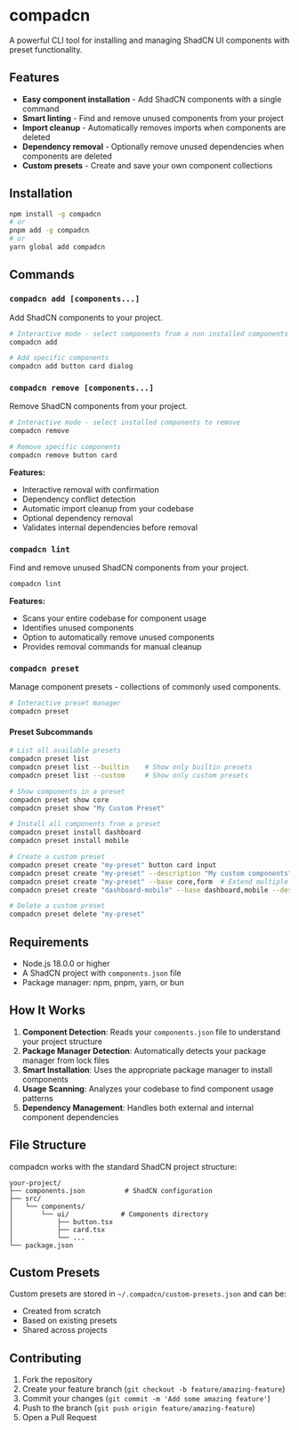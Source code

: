 # compadcn

A powerful CLI tool for installing and managing ShadCN UI components with preset functionality.

## Features

- **Easy component installation** - Add ShadCN components with a single command
- **Smart linting** - Find and remove unused components from your project
- **Import cleanup** - Automatically removes imports when components are deleted
- **Dependency removal** - Optionally remove unused dependencies when components are deleted
- **Custom presets** - Create and save your own component collections

## Installation

```bash
npm install -g compadcn
# or
pnpm add -g compadcn
# or
yarn global add compadcn
```

## Commands

### `compadcn add [components...]`

Add ShadCN components to your project.

```bash
# Interactive mode - select components from a non installed components list
compadcn add

# Add specific components
compadcn add button card dialog
```

### `compadcn remove [components...]`

Remove ShadCN components from your project.

```bash
# Interactive mode - select installed components to remove
compadcn remove

# Remove specific components
compadcn remove button card
```

**Features:**

- Interactive removal with confirmation
- Dependency conflict detection
- Automatic import cleanup from your codebase
- Optional dependency removal
- Validates internal dependencies before removal

### `compadcn lint`

Find and remove unused ShadCN components from your project.

```bash
compadcn lint
```

**Features:**

- Scans your entire codebase for component usage
- Identifies unused components
- Option to automatically remove unused components
- Provides removal commands for manual cleanup

### `compadcn preset`

Manage component presets - collections of commonly used components.

```bash
# Interactive preset manager
compadcn preset
```

#### Preset Subcommands

```bash
# List all available presets
compadcn preset list
compadcn preset list --builtin    # Show only builtin presets
compadcn preset list --custom     # Show only custom presets

# Show components in a preset
compadcn preset show core
compadcn preset show "My Custom Preset"

# Install all components from a preset
compadcn preset install dashboard
compadcn preset install mobile

# Create a custom preset
compadcn preset create "my-preset" button card input
compadcn preset create "my-preset" --description "My custom components"
compadcn preset create "my-preset" --base core,form  # Extend multiple existing presets
compadcn preset create "dashboard-mobile" --base dashboard,mobile --description "Mobile dashboard components"

# Delete a custom preset
compadcn preset delete "my-preset"
```

## Requirements

- Node.js 18.0.0 or higher
- A ShadCN project with `components.json` file
- Package manager: npm, pnpm, yarn, or bun

## How It Works

1. **Component Detection**: Reads your `components.json` file to understand your project structure
2. **Package Manager Detection**: Automatically detects your package manager from lock files
3. **Smart Installation**: Uses the appropriate package manager to install components
4. **Usage Scanning**: Analyzes your codebase to find component usage patterns
5. **Dependency Management**: Handles both external and internal component dependencies

## File Structure

compadcn works with the standard ShadCN project structure:

```
your-project/
├── components.json          # ShadCN configuration
├── src/
│   └── components/
│       └── ui/             # Components directory
│           ├── button.tsx
│           ├── card.tsx
│           └── ...
└── package.json
```

## Custom Presets

Custom presets are stored in `~/.compadcn/custom-presets.json` and can be:

- Created from scratch
- Based on existing presets
- Shared across projects

## Contributing

1. Fork the repository
2. Create your feature branch (`git checkout -b feature/amazing-feature`)
3. Commit your changes (`git commit -m 'Add some amazing feature'`)
4. Push to the branch (`git push origin feature/amazing-feature`)
5. Open a Pull Request
